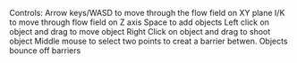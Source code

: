 Controls:
Arrow keys/WASD to move through the flow field on XY plane
I/K to move through flow field on Z axis
Space to add objects
Left click on object and drag to move object
Right Click on object and drag to shoot object
Middle mouse to select two points to creat a barrier betwen. Objects bounce off barriers